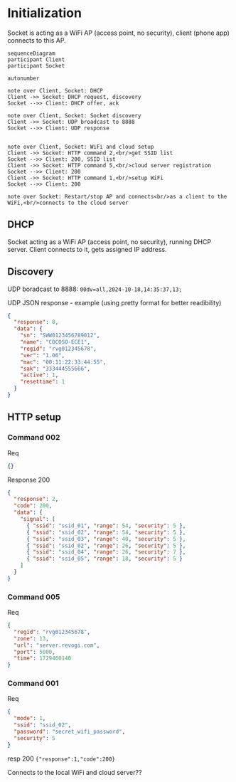 # Initialization

Socket is acting as a WiFi AP (access point, no security), client (phone app) connects to this AP.

```mermaid
sequenceDiagram
participant Client
participant Socket

autonumber

note over Client, Socket: DHCP
Client ->> Socket: DHCP request, discovery
Socket -->> Client: DHCP offer, ack

note over Client, Socket: Socket discovery
Client ->> Socket: UDP broadcast to 8888
Socket -->> Client: UDP response


note over Client, Socket: WiFi and cloud setup
Client ->> Socket: HTTP command 2,<br/>get SSID list
Socket -->> Client: 200, SSID list
Client ->> Socket: HTTP command 5,<br/>cloud server registration
Socket -->> Client: 200
Client ->> Socket: HTTP command 1,<br/>setup WiFi
Socket -->> Client: 200

note over Socket: Restart/stop AP and connects<br/>as a client to the WiFi,<br/>connects to the cloud server
```

## DHCP

Socket acting as a WiFi AP (access point, no security), running DHCP server. Client connects to it, gets assigned IP address.

## Discovery

UDP boradcast to 8888: `00dv=all,2024-10-18,14:35:37,13;`

UDP JSON response - example (using pretty format for better readibility)

```JSON
{
  "response": 0,
  "data": {
    "sn": "SWW0123456789012",
    "name": "COCOSO-ECE1",
    "regid": "rvg012345678",
    "ver": "1.06",
    "mac": "00:11:22:33:44:55",
    "sak": "333444555666",
    "active": 1,
    "resettime": 1
  }
}
```

## HTTP setup

### Command 002

Req

```json
{}
```

Response 200

```JSON
{
  "response": 2,
  "code": 200,
  "data": {
    "signal": [
      { "ssid": "ssid_01", "range": 54, "security": 5 },
      { "ssid": "ssid_02", "range": 54, "security": 5 },
      { "ssid": "ssid_03", "range": 40, "security": 5 },
      { "ssid": "ssid_02", "range": 26, "security": 5 },
      { "ssid": "ssid_04", "range": 26, "security": 7 },
      { "ssid": "ssid_05", "range": 18, "security": 5 }
    ]
  }
}
```

### Command 005

Req 
```json
{
  "regid": "rvg012345678",
  "zone": 13,
  "url": "server.revogi.com",
  "port": 5000,
  "time": 1729460140
}
```

### Command 001

Req

```json
{
  "mode": 1,
  "ssid": "ssid_02",
  "password": "secret_wifi_password",
  "security": 5
}
```

resp 200 `{"response":1,"code":200}`


Connects to the local WiFi and cloud server??